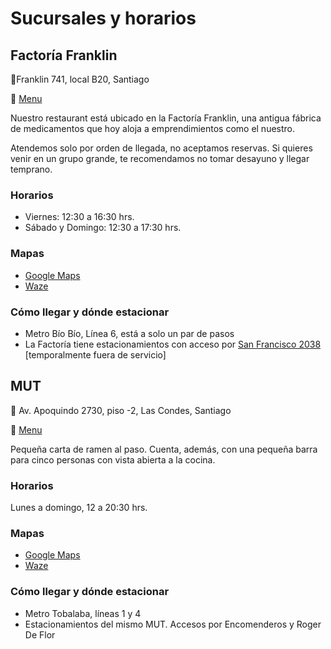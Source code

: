# Sucursales y horarios

## Factoría Franklin

📍Franklin 741, local B20, Santiago

🍜 [Menu](https://miraifoodlab.cl/es/page/menu-franklin)

Nuestro restaurant está ubicado en la Factoría Franklin, una antigua fábrica de medicamentos que hoy aloja a emprendimientos como el nuestro.

Atendemos solo por orden de llegada, no aceptamos reservas. Si quieres venir en un grupo grande, te recomendamos no tomar desayuno y llegar temprano.

### Horarios

- Viernes: 12:30 a 16:30 hrs.
- Sábado y Domingo: 12:30 a 17:30 hrs.

### Mapas

- [Google Maps](https://maps.app.goo.gl/wvaB3fmgrUKCrKzy7)
- [Waze](waze://?ll=-33.4728439,-70.6430923&navigate=yes)

### Cómo llegar y dónde estacionar

- Metro Bío Bío, Línea 6, está a solo un par de pasos
- La Factoría tiene estacionamientos con acceso por [San Francisco 2038](https://maps.app.goo.gl/Lgqmkhjei6zsHfDv9) [temporalmente fuera de servicio]

## MUT

📍 Av. Apoquindo 2730, piso -2, Las Condes, Santiago

🍜 [Menu](https://miraifoodlab.cl/es/page/menu-mut)

Pequeña carta de ramen al paso. Cuenta, además, con una pequeña barra para cinco personas con vista abierta a la cocina.

### Horarios

Lunes a domingo, 12 a 20:30 hrs.

### Mapas

- [Google Maps](https://maps.app.goo.gl/YsvKtehdg6tZDyj37)
- [Waze](waze://?ll=-33.4176811,-70.6024588&navigate=yes)

### Cómo llegar y dónde estacionar

- Metro Tobalaba, líneas 1 y 4
- Estacionamientos del mismo MUT. Accesos por Encomenderos y Roger De Flor
